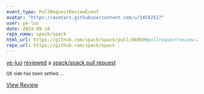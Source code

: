 ```yaml
---
event_type: PullRequestReviewEvent
avatar: "https://avatars.githubusercontent.com/u/1454251?"
user: ye-luo
date: 2024-09-18
repo_name: spack/spack
html_url: https://github.com/spack/spack/pull/46089#pullrequestreview-2313910600
repo_url: https://github.com/spack/spack
---
```


<a href='https://github.com/ye-luo' target='_blank'>ye-luo</a> <a href='https://github.com/spack/spack/pull/46089#pullrequestreview-2313910600' target='_blank'>reviewed</a> a <a href='https://github.com/spack/spack/pull/46089' target='_blank'>spack/spack pull request</a>

<small>QE side has been settled....</small>

<a href='https://github.com/spack/spack/pull/46089#pullrequestreview-2313910600' target='_blank'>View Review</a>